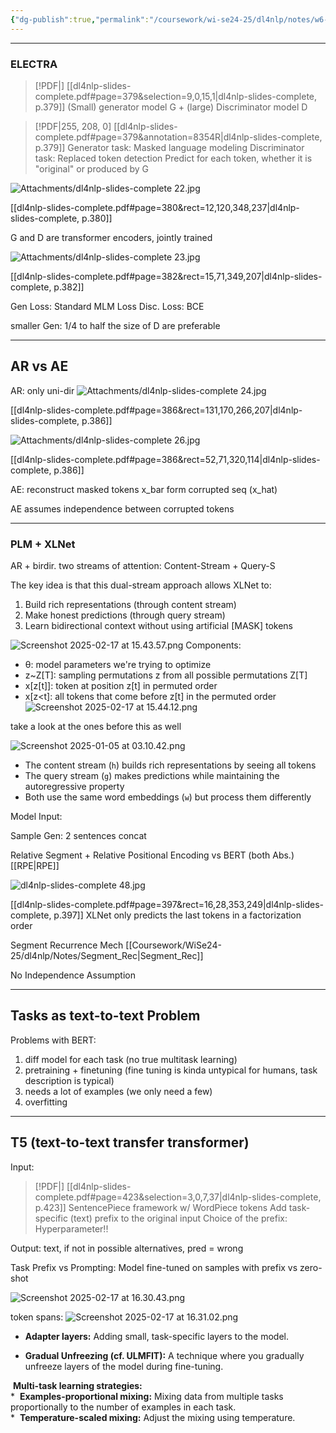 ```yaml
---
{"dg-publish":true,"permalink":"/coursework/wi-se24-25/dl4nlp/notes/w6-post-bert-arch/","noteIcon":""}
---
```


---


### ELECTRA

> [!PDF|] [[dl4nlp-slides-complete.pdf#page=379&selection=9,0,15,1|dl4nlp-slides-complete, p.379]]
> (Small) generator model G + (large) Discriminator model D


> [!PDF|255, 208, 0] [[dl4nlp-slides-complete.pdf#page=379&annotation=8354R|dl4nlp-slides-complete, p.379]]
> Generator task: Masked language modeling Discriminator task: Replaced token detection  Predict for each token, whether it is "original" or produced by G

![Attachments/dl4nlp-slides-complete 22.jpg](/img/user/Attachments/dl4nlp-slides-complete%2022.jpg)

[[dl4nlp-slides-complete.pdf#page=380&rect=12,120,348,237|dl4nlp-slides-complete, p.380]]

G and D are transformer encoders, jointly trained


![Attachments/dl4nlp-slides-complete 23.jpg](/img/user/Attachments/dl4nlp-slides-complete%2023.jpg)

[[dl4nlp-slides-complete.pdf#page=382&rect=15,71,349,207|dl4nlp-slides-complete, p.382]]

Gen Loss: Standard MLM Loss
Disc. Loss: BCE 

smaller Gen: 1/4 to half the size of D are preferable

---
## AR vs AE

AR: only uni-dir
![Attachments/dl4nlp-slides-complete 24.jpg](/img/user/Attachments/dl4nlp-slides-complete%2024.jpg)

[[dl4nlp-slides-complete.pdf#page=386&rect=131,170,266,207|dl4nlp-slides-complete, p.386]]

![Attachments/dl4nlp-slides-complete 26.jpg](/img/user/Attachments/dl4nlp-slides-complete%2026.jpg)

[[dl4nlp-slides-complete.pdf#page=386&rect=52,71,320,114|dl4nlp-slides-complete, p.386]]

AE: reconstruct masked tokens x_bar form corrupted seq (x_hat)

AE assumes independence between corrupted tokens


---
### PLM + XLNet

AR + birdir. 
two streams of attention: Content-Stream + Query-S

The key idea is that this dual-stream approach allows XLNet to:

1. Build rich representations (through content stream)
2. Make honest predictions (through query stream)
3. Learn bidirectional context without using artificial [MASK] tokens



![Screenshot 2025-02-17 at 15.43.57.png](/img/user/Attachments/Screenshot%202025-02-17%20at%2015.43.57.png)
Components:

- θ: model parameters we're trying to optimize
- z~Z[T]: sampling permutations z from all possible permutations Z[T]
- x[z[t]]: token at position z[t] in permuted order
- x[z<t]: all tokens that come before z[t] in the permuted order
![Screenshot 2025-02-17 at 15.44.12.png](/img/user/Attachments/Screenshot%202025-02-17%20at%2015.44.12.png)

take a look at the ones before this as well

![Screenshot 2025-01-05 at 03.10.42.png](/img/user/Attachments/Screenshot%202025-01-05%20at%2003.10.42.png)
- The content stream (`h`) builds rich representations by seeing all tokens
- The query stream (`g`) makes predictions while maintaining the autoregressive property
- Both use the same word embeddings (`w`) but process them differently



Model Input: 

Sample Gen: 2 sentences concat

Relative Segment + Relative Positional Encoding vs BERT (both Abs.)
[[RPE\|RPE]]

![dl4nlp-slides-complete 48.jpg](/img/user/Attachments/dl4nlp-slides-complete%2048.jpg)



[[dl4nlp-slides-complete.pdf#page=397&rect=16,28,353,249|dl4nlp-slides-complete, p.397]]
XLNet only predicts the last tokens in a factorization order

Segment Recurrence Mech [[Coursework/WiSe24-25/dl4nlp/Notes/Segment_Rec\|Segment_Rec]]

No Independence Assumption


----
## Tasks as text-to-text Problem

Problems with BERT: 
1) diff model for each task (no true multitask learning)
2) pretraining + finetuning (fine tuning is kinda untypical for humans, task description is typical)
3) needs a lot of examples (we only need a few) 
4) overfitting

---

## T5 (text-to-text transfer transformer)

Input: 

> [!PDF|] [[dl4nlp-slides-complete.pdf#page=423&selection=3,0,7,37|dl4nlp-slides-complete, p.423]]
> SentencePiece framework w/ WordPiece tokens Add task-specific (text) prefix to the original input Choice of the prefix: Hyperparameter!!

Output: 
text, if not in possible alternatives, pred = wrong


Task Prefix vs Prompting: Model fine-tuned on samples with prefix vs zero-shot

![Screenshot 2025-02-17 at 16.30.43.png](/img/user/Attachments/Screenshot%202025-02-17%20at%2016.30.43.png)


token spans: ![Screenshot 2025-02-17 at 16.31.02.png](/img/user/Attachments/Screenshot%202025-02-17%20at%2016.31.02.png)


- **Adapter layers:** Adding small, task-specific layers to the model.
    
- **Gradual Unfreezing (cf. ULMFIT):** A technique where you gradually unfreeze layers of the model during fine-tuning.

 **Multi-task learning strategies:**  
*  **Examples-proportional mixing:** Mixing data from multiple tasks proportionally to the number of examples in each task.  
*  **Temperature-scaled mixing:** Adjust the mixing using temperature.



